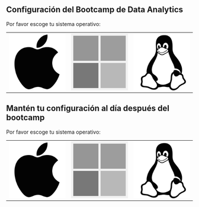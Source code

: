 ## Configuración del Bootcamp de Data Analytics

Por favor escoge tu sistema operativo:

<table>
  <tr>
    <td>
      <a href="macOS.es.md">
        <img src="images/apple.png" alt="macOS" />
      </a>
    </td>
    <td>
      <a href="WINDOWS.es.md">
        <img src="images/windows.png" alt="Windows">
      </a>
    </td>
    <td>
      <a href="LINUX.es.md">
        <img src="images/linux.png" alt="Linux">
      </a>
    </td>
  </tr>
</table>

## Mantén tu configuración al día después del bootcamp

Por favor escoge tu sistema operativo:

<table>
  <tr>
    <td>
      <a href="macOS_keep_current.es.md">
        <img src="images/apple.png" alt="macOS" />
      </a>
    </td>
    <td>
      <a href="WINDOWS_keep_current.es.md">
        <img src="images/windows.png" alt="Windows">
      </a>
    </td>
    <td>
      <a href="LINUX_keep_current.es.md">
        <img src="images/linux.png" alt="Linux">
      </a>
    </td>
  </tr>
</table>
